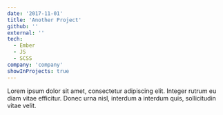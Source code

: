 ```yaml
---
date: '2017-11-01'
title: 'Another Project'
github: ''
external: ''
tech:
  - Ember
  - JS
  - SCSS
company: 'company'
showInProjects: true
---
```


Lorem ipsum dolor sit amet, consectetur adipiscing elit. Integer rutrum eu diam vitae efficitur. Donec urna nisl, interdum a interdum quis, sollicitudin vitae velit.
